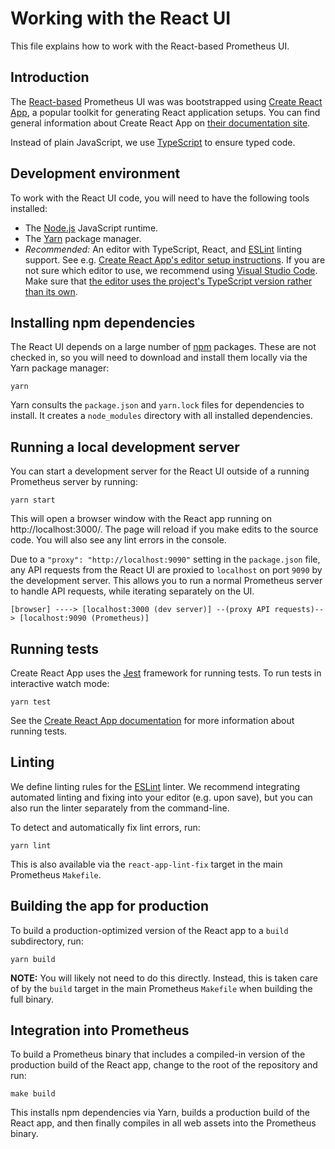 # Working with the React UI

This file explains how to work with the React-based Prometheus UI.

## Introduction

The [React-based](https://reactjs.org/) Prometheus UI was was bootstrapped using [Create React App](https://github.com/facebook/create-react-app), a popular toolkit for generating React application setups. You can find general information about Create React App on [their documentation site](https://create-react-app.dev/).

Instead of plain JavaScript, we use [TypeScript](https://www.typescriptlang.org/) to ensure typed code.

## Development environment

To work with the React UI code, you will need to have the following tools installed:

* The [Node.js](https://nodejs.org/) JavaScript runtime.
* The [Yarn](https://yarnpkg.com/) package manager.
* *Recommended:* An editor with TypeScript, React, and [ESLint](https://eslint.org/) linting support. See e.g. [Create React App's editor setup instructions](https://create-react-app.dev/docs/setting-up-your-editor/). If you are not sure which editor to use, we recommend using [Visual Studio Code](https://code.visualstudio.com/docs/languages/typescript). Make sure that [the editor uses the project's TypeScript version rather than its own](https://code.visualstudio.com/docs/typescript/typescript-compiling#_using-the-workspace-version-of-typescript).

## Installing npm dependencies

The React UI depends on a large number of [npm](https://www.npmjs.com/) packages. These are not checked in, so you will need to download and install them locally via the Yarn package manager:

    yarn

Yarn consults the `package.json` and `yarn.lock` files for dependencies to install. It creates a `node_modules` directory with all installed dependencies.

## Running a local development server

You can start a development server for the React UI outside of a running Prometheus server by running:

    yarn start

This will open a browser window with the React app running on http://localhost:3000/. The page will reload if you make edits to the source code. You will also see any lint errors in the console.

Due to a `"proxy": "http://localhost:9090"` setting in the `package.json` file, any API requests from the React UI are proxied to `localhost` on port `9090` by the development server. This allows you to run a normal Prometheus server to handle API requests, while iterating separately on the UI.

    [browser] ----> [localhost:3000 (dev server)] --(proxy API requests)--> [localhost:9090 (Prometheus)]

## Running tests

Create React App uses the [Jest](https://jestjs.io/) framework for running tests. To run tests in interactive watch mode:

    yarn test

See the [Create React App documentation](https://create-react-app.dev/docs/running-tests/) for more information about running tests.

## Linting

We define linting rules for the [ESLint](https://eslint.org/) linter. We recommend integrating automated linting and fixing into your editor (e.g. upon save), but you can also run the linter separately from the command-line.

To detect and automatically fix lint errors, run:

    yarn lint

This is also available via the `react-app-lint-fix` target in the main Prometheus `Makefile`.

## Building the app for production

To build a production-optimized version of the React app to a `build` subdirectory, run:

    yarn build

**NOTE:** You will likely not need to do this directly. Instead, this is taken care of by the `build` target in the main Prometheus `Makefile` when building the full binary.

## Integration into Prometheus

To build a Prometheus binary that includes a compiled-in version of the production build of the React app, change to the root of the repository and run:

    make build

This installs npm dependencies via Yarn, builds a production build of the React app, and then finally compiles in all web assets into the Prometheus binary.
